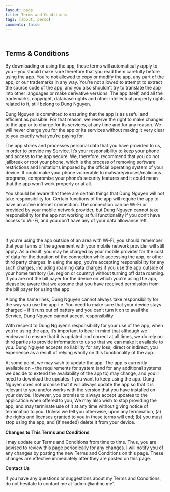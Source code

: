 ```yaml
---
layout: page
title: Terms and Conditions
tags: [about, perso]
comments: false
---
```


<header><meta name='viewport' content='width=device-width, initial-scale=1.0, maximum-scale=1.0, minimum-scale=1.0, user-scalable=no'></header>
<h2>Terms &amp; Conditions</h2>
<p>By downloading or using the app, these terms will automatically apply to you &ndash; you should make sure therefore that you read them carefully before using the app. You&rsquo;re not allowed to copy or modify the app, any part of the app, or our trademarks in any way. You&rsquo;re not allowed to attempt to extract the source code of the app, and you also shouldn&rsquo;t try to translate the app into other languages or make derivative versions. The app itself, and all the trademarks, copyright, database rights and other intellectual property rights related to it, still belong to Dung Nguyen.</p>
<p>Dung Nguyen is committed to ensuring that the app is as useful and efficient as possible. For that reason, we reserve the right to make changes to the app or to charge for its services, at any time and for any reason. We will never charge you for the app or its services without making it very clear to you exactly what you&rsquo;re paying for.</p>
<p>The app stores and processes personal data that you have provided to us, in order to provide my Service. It&rsquo;s your responsibility to keep your phone and access to the app secure. We, therefore, recommend that you do not jailbreak or root your phone, which is the process of removing software restrictions and limitations imposed by the official operating system of your device. It could make your phone vulnerable to malware/viruses/malicious programs, compromise your phone&rsquo;s security features and it could mean that the app won&rsquo;t work properly or at all.</p>
<p>You should be aware that there are certain things that Dung Nguyen will not take responsibility for. Certain functions of the app will require the app to have an active internet connection. The connection can be Wi-Fi or provided by your mobile network provider, but Dung Nguyen cannot take responsibility for the app not working at full functionality if you don&rsquo;t have access to Wi-Fi, and you don&rsquo;t have any of your data allowance left.</p>
<p>&nbsp;</p>
<p>If you&rsquo;re using the app outside of an area with Wi-Fi, you should remember that your terms of the agreement with your mobile network provider will still apply. As a result, you may be charged by your mobile provider for the cost of data for the duration of the connection while accessing the app, or other third party charges. In using the app, you&rsquo;re accepting responsibility for any such charges, including roaming data charges if you use the app outside of your home territory (i.e. region or country) without turning off data roaming. If you are not the bill payer for the device on which you&rsquo;re using the app, please be aware that we assume that you have received permission from the bill payer for using the app.</p>
<p>Along the same lines, Dung Nguyen cannot always take responsibility for the way you use the app i.e. You need to make sure that your device stays charged &ndash; if it runs out of battery and you can&rsquo;t turn it on to avail the Service, Dung Nguyen cannot accept responsibility.</p>
<p>With respect to Dung Nguyen&rsquo;s responsibility for your use of the app, when you&rsquo;re using the app, it&rsquo;s important to bear in mind that although we endeavor to ensure that it is updated and correct at all times, we do rely on third parties to provide information to us so that we can make it available to you. Dung Nguyen accepts no liability for any loss, direct or indirect, you experience as a result of relying wholly on this functionality of the app.</p>
<p>At some point, we may wish to update the app. The app is currently available on &ndash; the requirements for system (and for any additional systems we decide to extend the availability of the app to) may change, and you&rsquo;ll need to download the updates if you want to keep using the app. Dung Nguyen does not promise that it will always update the app so that it is relevant to you and/or works with the version that you have installed on your device. However, you promise to always accept updates to the application when offered to you, We may also wish to stop providing the app, and may terminate use of it at any time without giving notice of termination to you. Unless we tell you otherwise, upon any termination, (a) the rights and licenses granted to you in these terms will end; (b) you must stop using the app, and (if needed) delete it from your device.</p>
<p><strong>Changes to This Terms and Conditions</strong></p>
<p>I may update our Terms and Conditions from time to time. Thus, you are advised to review this page periodically for any changes. I will notify you of any changes by posting the new Terms and Conditions on this page. These changes are effective immediately after they are posted on this page.</p>
<p><strong>Contact Us</strong></p>
<p>If you have any questions or suggestions about my Terms and Conditions, do not hesitate to contact me at 'admin@anhnc.me'.</p>
